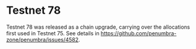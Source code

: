 # Testnet 78

Testnet 78 was released as a chain upgrade, carrying over the allocations first used in 
Testnet 75. See details in https://github.com/penumbra-zone/penumbra/issues/4582.
